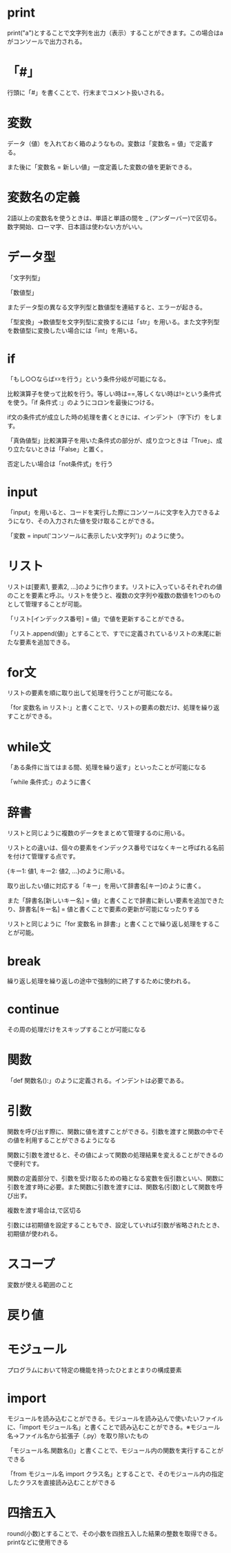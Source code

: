 # print
print("a")とすることで文字列を出力（表示）することができます。この場合はaがコンソールで出力される。

# 「#」
行頭に「#」を書くことで、行末までコメント扱いされる。

# 変数
データ（値）を入れておく箱のようなもの。変数は「変数名 = 値」で定義する。

また後に「変数名 = 新しい値」一度定義した変数の値を更新できる。

# 変数名の定義
2語以上の変数名を使うときは、単語と単語の間を _ (アンダーバー)で区切る。数字開始、ローマ字、日本語は使わない方がいい。

# データ型
「文字列型」

「数値型」

またデータ型の異なる文字列型と数値型を連結すると、エラーが起きる。

「型変換」→数値型を文字列型に変換するには「str」を用いる。また文字列型を数値型に変換したい場合には「int」を用いる。

# if
「もし○○ならば☓☓を行う」という条件分岐が可能になる。

比較演算子を使って比較を行う。等しい時は==,等しくない時は!=という条件式を使う。「if 条件式 :」のようにコロンを最後につける。

if文の条件式が成立した時の処理を書くときには、インデント（字下げ）をします。

「真偽値型」比較演算子を用いた条件式の部分が、成り立つときは「True」、成り立たないときは「False」と置く。

否定したい場合は「not条件式」を行う

# input
「input」を用いると、コードを実行した際にコンソールに文字を入力できるようになり、その入力された値を受け取ることができる。

「変数 = input('コンソールに表示したい文字列')」のように使う。

# リスト
リストは[要素1, 要素2, ...]のように作ります。リストに入っているそれぞれの値のことを要素と呼ぶ。リストを使うと、複数の文字列や複数の数値を1つのものとして管理することが可能。

「リスト[インデックス番号] = 値」で値を更新することができる。

「リスト.append(値)」とすることで、すでに定義されているリストの末尾に新たな要素を追加できる。

# for文
リストの要素を順に取り出して処理を行うことが可能になる。

「for 変数名 in リスト:」と書くことで、リストの要素の数だけ、処理を繰り返すことができる。

# while文
「ある条件に当てはまる間、処理を繰り返す」といったことが可能になる

「while 条件式:」のように書く
# 辞書
リストと同じように複数のデータをまとめて管理するのに用いる。

リストとの違いは、個々の要素をインデックス番号ではなくキーと呼ばれる名前を付けて管理する点です。

{キー1: 値1, キー2: 値2, …}のように用いる。

取り出したい値に対応する「キー」を用いて辞書名[キー]のように書く。

また「辞書名[新しいキー名] = 値」と書くことで辞書に新しい要素を追加できたり、辞書名[キー名] = 値と書くことで要素の更新が可能になったりする

リストと同じように「for 変数名 in 辞書:」と書くことで繰り返し処理をすることが可能。

# break
繰り返し処理を繰り返しの途中で強制的に終了するために使われる。

# continue
その周の処理だけをスキップすることが可能になる

# 関数
「def 関数名():」のように定義される。インデントは必要である。

# 引数
関数を呼び出す際に、関数に値を渡すことができる。引数を渡すと関数の中でその値を利用することができるようになる

関数に引数を渡せると、その値によって関数の処理結果を変えることができるので便利です。

関数の定義部分で、引数を受け取るための箱となる変数を仮引数といい、関数に引数を渡す時に必要。また関数に引数を渡すには、関数名(引数)として関数を呼び出す。

複数を渡す場合は,で区切る

引数には初期値を設定することもでき、設定していれば引数が省略されたとき、初期値が使われる。

# スコープ
変数が使える範囲のこと

# 戻り値

# モジュール
プログラムにおいて特定の機能を持ったひとまとまりの構成要素

# import
モジュールを読み込むことができる。モジュールを読み込んで使いたいファイルに、「import モジュール名」と書くことで読み込むことができる。※モジュール名→ファイル名から拡張子（.py）を取り除いたもの

「モジュール名.関数名()」と書くことで、モジュール内の関数を実行することができる

「from モジュール名 import クラス名」とすることで、そのモジュール内の指定したクラスを直接読み込むことができる

# 四捨五入
round(小数)とすることで、その小数を四捨五入した結果の整数を取得できる。printなどに使用できる
